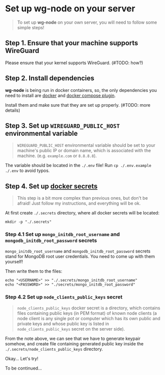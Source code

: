# Set up wg-node on your server

> To set up **wg-node** on your own server, you will need to follow some simple steps!

## Step 1. Ensure that your machine supports WireGuard

Please ensure that your kernel supports WireGuard. (#TODO: how?)

## Step 2. Install dependencies

**wg-node** is being run in docker containers, so, the only dependencies you need to install are
[docker](https://www.docker.com/) and [docker compose plugin](https://docs.docker.com/compose/).

Install them and make sure that they are set up properly. (#TODO: more details)

## Step 3. Set up `WIREGUARD_PUBLIC_HOST` environmental variable

> `WIREGUARD_PUBLIC_HOST` environmental variable should be set to your machine's public IP or
> domain name, which is associated with the machine. (e.g. `example.com` or `8.8.8.8`).

The variable should be located in the `./.env` file! Run `cp ./.env.example ./.env` to avoid typos.

## Step 4. Set up [docker secrets](https://docs.docker.com/engine/swarm/secrets/)

> This step is a bit more complex than previous ones, but don't be afraid!
> Just follow my instructions, and everything will be ok.

At first create `./.secrets` directory, where all docker secrets will be located:

```shell
mkdir -p "./.secrets"
```

### Step 4.1 Set up `mongo_initdb_root_username` and `mongodb_initdb_root_password` secrets

`mongo_initdb_root_username` and `mongodb_initdb_root_password` secrets stand for MongoDB root user credentials.
You need to come up with them yourself!

Then write them to the files:

```shell
echo "<USERNAME>" >> "./.secrets/mongo_initdb_root_username"
echo "<PASSWORD>" >> "./secrets/mongo_initdb_root_password"
```

### Step 4.2 Set up `node_clients_public_keys` secret

> `node_clients_public_keys` docker secret is a directory, which contains files containing
> public keys (in PEM format) of known node clients
> (a node client is any single pot or computer which has its own public and private keys and
> whose public key is listed in `node_clients_public_keys` secret on the server side).

From the note above, we can see that we have to generate keypair somehow, and
create file containing generated public key inside the
`./.secrets/node_clients_public_keys` directory.

Okay... Let's try!

To be continued...